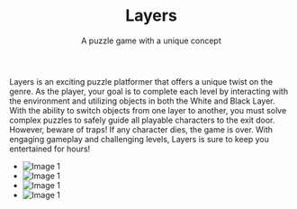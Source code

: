 ﻿---
layout: page
title: Layers
subtitle: A puzzle game with a unique concept
---

Layers is an exciting puzzle platformer that offers a unique twist on the genre. As the player, your goal is to complete each level by interacting with the environment and utilizing objects in both the White and Black Layer. With the ability to switch objects from one layer to another, you must solve complex puzzles to safely guide all playable characters to the exit door. However, beware of traps! If any character dies, the game is over. With engaging gameplay and challenging levels, Layers is sure to keep you entertained for hours!

* ![Image 1](assets/img/404-southpark.jpg)
* ![Image 1](assets/img/404-southpark.jpg)
* ![Image 1](assets/img/404-southpark.jpg)
* ![Image 1](assets/img/404-southpark.jpg)

<script src="assets/js/md-gallery.js"></script>
<script>
    md_gallery();
</script>